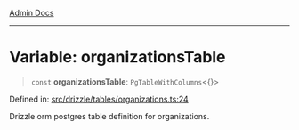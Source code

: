 [Admin Docs](/)

***

# Variable: organizationsTable

> `const` **organizationsTable**: `PgTableWithColumns`\<\{\}\>

Defined in: [src/drizzle/tables/organizations.ts:24](https://github.com/Suyash878/talawa-api/blob/dd80c416ddd46afdb07c628dc824194bc09930cc/src/drizzle/tables/organizations.ts#L24)

Drizzle orm postgres table definition for organizations.
